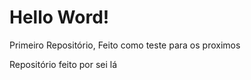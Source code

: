 # Hello Word!
 Primeiro Repositório, Feito como teste para os proximos
 
 Repositório feito por sei lá 